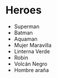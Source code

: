 # Heroes

* Superman
* Batman
* Aquaman
* Mujer Maravilla
* Linterna Verde
* Robin
* Volcán Negro
* Hombre araña
